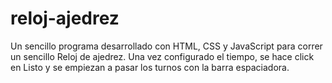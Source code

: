 reloj-ajedrez
=============

Un sencillo programa desarrollado con HTML, CSS y JavaScript para correr un sencillo Reloj de ajedrez.
Una vez configurado el tiempo, se hace click en Listo y se empiezan a pasar los turnos con la barra espaciadora.
